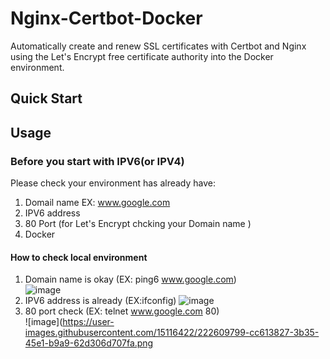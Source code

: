 # Nginx-Certbot-Docker
Automatically create and renew SSL certificates with Certbot and Nginx using the Let's Encrypt free certificate authority into the Docker environment. 

## Quick Start

## Usage
### Before you start with IPV6(or IPV4)
Please check your environment has already have:     
   1. Domail name EX: www.google.com
   2. IPV6 address 
   3. 80 Port (for Let's Encrypt chcking your Domain name )
   4. Docker 

#### How to check local environment
   1. Domain name is okay (EX: ping6 www.google.com)   
![image](https://user-images.githubusercontent.com/15116422/222399319-13ba7eac-3caa-45ed-b790-fd721e487379.png)
   2. IPV6 address is already (EX:ifconfig)
![image](https://user-images.githubusercontent.com/15116422/222400801-9485e9ab-2824-4790-aa92-d6cfbf9aa4b6.png)
   3. 80 port check (EX: telnet www.google.com 80)   
![image](https://user-images.githubusercontent.com/15116422/222609799-cc613827-3b35-45e1-b9a9-62d306d707fa.png
